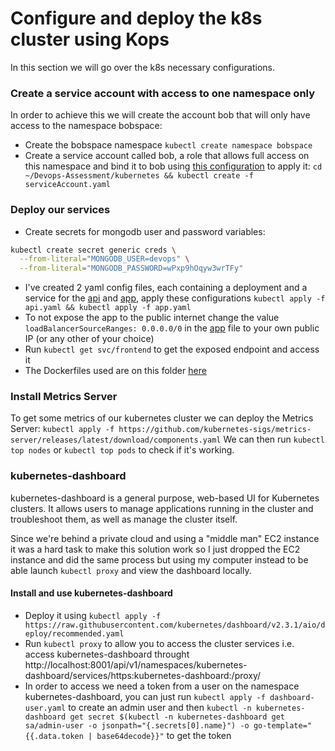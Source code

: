 # Configure and deploy the k8s cluster using Kops

In this section we will go over the k8s necessary configurations.

### Create a service account with access to one namespace only

In order to achieve this we will create the account bob that will only have access to the namespace bobspace:
* Create the bobspace namespace `kubectl create namespace bobspace`
* Create a service account called bob, a role that allows full access on this namespace and bind it to bob using [this configuration](./serviceAccount.yaml) to apply it: `cd ~/Devops-Assessment/kubernetes && kubectl create -f serviceAccount.yaml`

### Deploy our services

* Create secrets for mongodb user and password variables:
```bash
kubectl create secret generic creds \
  --from-literal="MONGODB_USER=devops" \
  --from-literal="MONGODB_PASSWORD=wPxp9hOqyw3wrTFy"
```
* I've created 2 yaml config files, each containing a deployment and a service for the [api](./api.yaml) and [app](./app.yaml), apply these configurations `kubectl apply -f api.yaml && kubectl apply -f app.yaml`
* To not expose the app to the public internet change the value `loadBalancerSourceRanges: 0.0.0.0/0` in the [app](./app.yaml) file to your own public IP (or any other of your choice)
* Run `kubectl get svc/frontend` to get the exposed endpoint and access it
* The Dockerfiles used are on this folder [here](./docker)

### Install Metrics Server

To get some metrics of our kubernetes cluster we can deploy the Metrics Server:
`kubectl apply -f https://github.com/kubernetes-sigs/metrics-server/releases/latest/download/components.yaml`
We can then run `kubectl top nodes` or `kubectl top pods` to check if it's working.

### kubernetes-dashboard

kubernetes-dashboard is a general purpose, web-based UI for Kubernetes clusters. It allows users to manage applications running in the cluster and troubleshoot them, as well as manage the cluster itself.

Since we're behind a private cloud and using a "middle man" EC2 instance it was a hard task to make this solution work so I just dropped the EC2 instance and did the same process but using my computer instead to be able launch `kubectl proxy` and view the dashboard locally.

#### Install and use kubernetes-dashboard

* Deploy it using `kubectl apply -f https://raw.githubusercontent.com/kubernetes/dashboard/v2.3.1/aio/deploy/recommended.yaml`
* Run `kubectl proxy` to allow you to access the cluster services i.e. access kubernetes-dashboard throught http://localhost:8001/api/v1/namespaces/kubernetes-dashboard/services/https:kubernetes-dashboard:/proxy/
* In order to access we need a token from a user on the namespace kubernetes-dashboard, you can just run `kubectl apply -f dashboard-user.yaml` to create an admin user and then `kubectl -n kubernetes-dashboard get secret $(kubectl -n kubernetes-dashboard get sa/admin-user -o jsonpath="{.secrets[0].name}") -o go-template="{{.data.token | base64decode}}"` to get the token